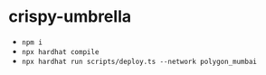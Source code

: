 # crispy-umbrella

- `npm i`
- `npx hardhat compile`
- `npx hardhat run scripts/deploy.ts --network polygon_mumbai`
